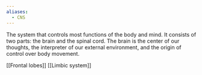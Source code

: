 ```yaml
---
aliases:
  - CNS
---
```

The system that controls most functions of the body and mind. It consists of two parts: the brain and the spinal cord. The brain is the center of our thoughts, the interpreter of our external environment, and the origin of control over body movement.

[[Frontal lobes]]
[[Limbic system]]